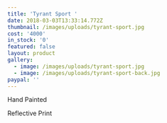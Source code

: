 ```yaml
---
title: 'Tyrant Sport '
date: 2018-03-03T13:33:14.772Z
thumbnail: /images/uploads/tyrant-sport.jpg
cost: '4000'
in_stock: '0'
featured: false
layout: product
gallery:
  - image: /images/uploads/tyrant-sport.jpg
  - image: /images/uploads/tyrant-sport-back.jpg
paypal: ''
---
```


Hand Painted

Reflective Print

